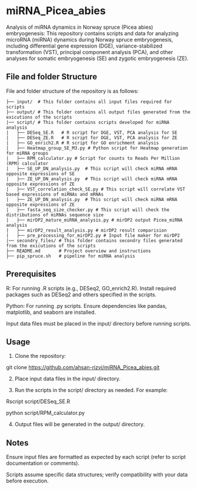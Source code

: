 # miRNA_Picea_abies
Analysis of miRNA dynamics in Norway spruce (Picea abies) embryogenesis:
This repository contains scripts and data for analyzing microRNA (miRNA) dynamics during Norway spruce embryogenesis, including differential gene expression (DGE), variance-stabilized transformation (VST), principal component analysis (PCA), and other analyses for somatic embryogenesis (SE) and zygotic embryogenesis (ZE).
## File and folder Structure
File and folder structure of the repository is as follows:
```.
├── input/  # This folder contains all input files required for scripts
├── output/ # This folder contains all output files generated from the exicutions of the scripts
|── script/ # This folder contains scripts developed for miRNA analysis
|   ├── DESeq_SE.R   # R script for DGE, VST, PCA analysis for SE
|   ├── DESeq_ZE.R   # R script for DGE, VST, PCA analysis for ZE
|   ├── GO_enrich2.R # R script for GO enrichment analysis
|   ├── Heatmap_group_SE_M3.py # Python script for Heatmap generation for miRNA groups
|   ├── RPM_calculator.py # Script for counts to Reads Per Million (RPM) calculator
|   ├── SE_UP_DN_analysis.py  # This script will check miRNA mRNA opposite expressions of SE
|   ├── ZE_UP_DN_analysis.py  # This script will check miRNA mRNA opposite expressions of ZE
|   ├── VST_correlation_check_SE.py # This script will correlate VST based expressions of miRNAs and mRNAs
|   ├── ZE_UP_DN_analysis.py  # This script will check miRNA mRNA opposite expressions of ZE
|   ├── fasta_seq_size_checker.py # This script will check the distributions of miRNAs sequence size
|   ├── mirDP2_mature_miRNA_analysis.py # mirDP2 output Picea_miRNA analysis
|   ├── mirDP2_result_analysis.py # mirDP2 result comparision
|   ├── pre_processing_for_mirDP2.py # Input file maker for mirDP2 
|── secondry_files/ # This folder contains secondry files generated from the exicutions of the scripts
├── README.md       # Project overview and instructions
├── pip_spruce.sh   # pipeline for miRNA analysis         
```
## Prerequisites
R: For running .R scripts (e.g., DESeq2, GO_enrich2.R). Install required packages such as DESeq2 and others specified in the scripts.

Python: For running .py scripts. Ensure dependencies like pandas, matplotlib, and seaborn are installed.

Input data files must be placed in the input/ directory before running scripts.

## Usage

1. Clone the repository:

git clone https://github.com/ahsan-rizvi/miRNA_Picea_abies.git

2. Place input data files in the input/ directory.

3. Run the scripts in the script/ directory as needed. For example:

Rscript script/DESeq_SE.R

python script/RPM_calculator.py

4. Output files will be generated in the output/ directory.
   
## Notes
Ensure input files are formatted as expected by each script (refer to script documentation or comments).

Scripts assume specific data structures; verify compatibility with your data before execution.

